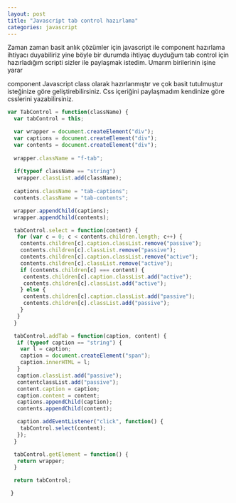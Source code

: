 ```yaml
---
layout: post
title: "Javascript tab control hazırlama"
categories: javascript
---
```

Zaman zaman basit anlık çözümler için javascript ile component hazırlama ihtiyacı duyabiliriz yine böyle bir durumda ihtiyaç duyduğum tab control için hazırladığım scripti sizler ile paylaşmak istedim. Umarım birilerinin işine yarar

component Javascript class olarak hazırlanmıştır ve çok basit tutulmuştur isteğinize göre geliştirebilirsiniz. Css içeriğini paylaşmadım kendinize göre csslerini yazabilirsiniz.

```javascript
var TabControl = function(className) {
  var tabControl = this;

  var wrapper = document.createElement("div");
  var captions = document.createElement("div");
  var contents = document.createElement("div");
  
  wrapper.className = "f-tab";
  
  if(typeof className == "string")
   wrapper.classList.add(className);
  
  captions.className = "tab-captions";
  contents.className = "tab-contents";

  wrapper.appendChild(captions);
  wrapper.appendChild(contents);

  tabControl.select = function(content) {
   for (var c = 0; c < contents.children.length; c++) {
    contents.children[c].caption.classList.remove("passive");
    contents.children[c].classList.remove("passive");
    contents.children[c].caption.classList.remove("active");
    contents.children[c].classList.remove("active");
    if (contents.children[c] === content) {
     contents.children[c].caption.classList.add("active");
     contents.children[c].classList.add("active");
    } else {
     contents.children[c].caption.classList.add("passive");
     contents.children[c].classList.add("passive");
    }
   }
  }

  tabControl.addTab = function(caption, content) {
   if (typeof caption == "string") {
    var l = caption;
    caption = document.createElement("span");
    caption.innerHTML = l;
   }
   caption.classList.add("passive");
   contentclassList.add("passive");
   content.caption = caption;
   caption.content = content;
   captions.appendChild(caption);
   contents.appendChild(content);

   caption.addEventListener("click", function() {
    tabControl.select(content);
   });
  }

  tabControl.getElement = function() {
   return wrapper;
  }

  return tabControl;

 }
```
